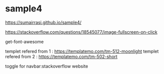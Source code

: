 # sample4

https://sumairrasi.github.io/sample4/

https://stackoverflow.com/questions/18545077/image-fullscreen-on-click

get-font-awesome

templet refered from 1 : https://templatemo.com/tm-512-moonlight templet refered from 2 : https://templatemo.com/tm-502-short

toggle for navbar:stackoverflow website
